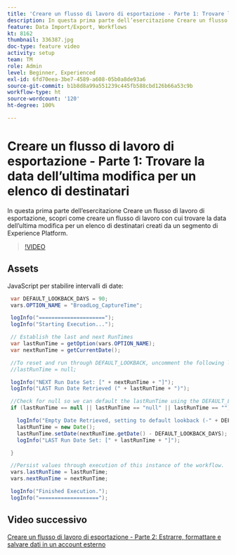 ```yaml
---
title: 'Creare un flusso di lavoro di esportazione - Parte 1: Trovare la data dell’ultima modifica per un elenco di destinatari'
description: In questa prima parte dell’esercitazione Creare un flusso di lavoro di esportazione, scopri come creare un flusso di lavoro con cui trovare la data dell’ultima modifica per un elenco di destinatari creati da un segmento di Experience Platform.
feature: Data Import/Export, Workflows
kt: 8162
thumbnail: 336387.jpg
doc-type: feature video
activity: setup
team: TM
role: Admin
level: Beginner, Experienced
exl-id: 6fd70eea-3be7-4589-a608-05b0a8de93a6
source-git-commit: b1b8d8a99a551239c445fb588cbd126b66a53c9b
workflow-type: ht
source-wordcount: '120'
ht-degree: 100%

---
```


# Creare un flusso di lavoro di esportazione - Parte 1: Trovare la data dell’ultima modifica per un elenco di destinatari

In questa prima parte dell’esercitazione Creare un flusso di lavoro di esportazione, scopri come creare un flusso di lavoro con cui trovare la data dell’ultima modifica per un elenco di destinatari creati da un segmento di Experience Platform.

>[!VIDEO](https://video.tv.adobe.com/v/336387?quality=12&learn=on)

## Assets

JavaScript per stabilire intervalli di date:

```java
 var DEFAULT_LOOKBACK_DAYS = 90;
 vars.OPTION_NAME = "BroadLog_CaptureTime";

 logInfo("=====================");
 logInfo("Starting Execution...");

 // Establish the last and next RunTimes
 var lastRunTime = getOption(vars.OPTION_NAME);
 var nextRunTime = getCurrentDate();

 //To reset and run through DEFAULT_LOOKBACK, uncomment the following line.
 //lastRunTime = null;

 logInfo("NEXT Run Date Set: [" + nextRunTime + "]");
 logInfo("LAST Run Date Retrieved (" + lastRunTime + ")");

 //Check for null so we can default the lastRunTime using the DEFAULT_LOOKBACK 
 if (lastRunTime == null || lastRunTime == "null" || lastRunTime == "") {

   logInfo("Empty Date Retrieved, setting to default lookback (-" + DEFAULT_LOOKBACK_DAYS + " days)");
   lastRunTime = new Date();
   lastRunTime.setDate(nextRunTime.getDate() - DEFAULT_LOOKBACK_DAYS);
   logInfo("LAST Run Date Set: [" + lastRunTime + "]");

 } 

 //Persist values through execution of this instance of the workflow.
 vars.lastRunTime = lastRunTime;
 vars.nextRunTime = nextRunTime;

 logInfo("Finished Execution.");
 logInfo("===================");
```

## Video successivo

[Creare un flusso di lavoro di esportazione - Parte 2: Estrarre, formattare e salvare dati in un account esterno](extract-format-save-data-to-external-account.md)
